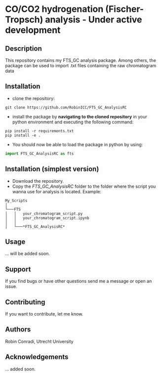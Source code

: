 # CO/CO2 hydrogenation (Fischer-Tropsch) analysis - Under active development
## Description
This repository contains my FTS_GC analysis package. Among others, the package can be used to import .txt files containing the raw chromatogram data 

## Installation 
- clone the repository:
```
git clone https://github.com/RobinICC/FTS_GC_AnalysisRC
```
- install the package by **navigating to the cloned repository** in your python environment and executing the following command:

```
pip install -r requirements.txt
pip install -e .
```
- You should now be able to load the package in python by using:

```python
import FTS_GC_AnalysisRC as fts
```

## Installation (simplest version)
- Download the repository. 
- Copy the *FTS_GC_AnalysisRC* folder to the folder where the script you wanna use for analysis is located. Example:

```
My_Scripts
│
└───FTS
│   │   your_chromatogram_script.py
│   │   your_chromatogram_script.ipynb
│   │
│   └───*FTS_GC_AnalysisRC*
```

## Usage
... will be added soon.

## Support
If you find bugs or have other questions send me a message or open an issue.

## Contributing
If you want to contribute, let me know.

## Authors
Robin Conradi, Utrecht University

## Acknowledgements
... added soon.

